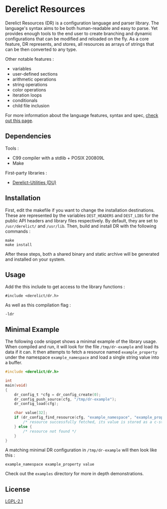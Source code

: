 Derelict Resources
==================

Derelict Resources (DR) is a configuration language and parser library. The language's syntax aims to be both human-readable and easy to parse. Yet provides enough tools to the end user to create branching and dynamic configurations that can be modified and reloaded on the fly. As a core feature, DR represents, and stores, all resources as arrays of strings that can be then converted to any type.

Other notable features :

- variables
- user-defined sections
- arithmetic operations
- string operations
- color operations
- iteration loops
- conditionals
- child file inclusion

For more information about the language features, syntax and spec, [check out this page](./doc/spec.md).

Dependencies
------------

Tools :

- C99 compiler with a stdlib + POSIX 200809L
- Make

First-party libraries :

- [Derelict-Utilities (DU)](https://codeberg.org/fraawlen/derelict-utilities)

Installation
------------

First, edit the makefile if you want to change the installation destinations. These are represented by the variables `DEST_HEADERS` and `DEST_LIBS` for the public API headers and library files respectively. By default, they are set to `/usr/derelict/` and `/usr/lib`.
Then, build and install DR with the following commands :

```
make
make install
```

After these steps, both a shared binary and static archive will be generated and installed on your system.

Usage
-----

Add the this include to get access to the library functions :
```
#include <derelict/dr.h>
```
As well as this compilation flag :
```
-ldr
```

Minimal Example
-------

The following code snippet shows a minimal example of the library usage. When compiled and run, it will look for the file `/tmp/dr-example` and load its data if it can. It then attempts to fetch a resource named `example_property` under the namespace `example_namespace` and load a single string value into a buffer.

```c
#include <derelict/dr.h>

int
main(void)
{
    dr_config_t *cfg = dr_config_create(0);
    dr_config_push_source(cfg, "/tmp/dr-example");
    dr_config_load(cfg);

    char value[32];
    if (dr_config_find_resource(cfg, "example_namespace", "example_property", val, 1, 32)) {
        /* resource successfully fetched, its value is stored as a c-string in 'val' */
    } else {
        /* resource not found */
    }
}
```

A matching minimal DR configuration in `/tmp/dr-example` will then look like this :

```
example_namespace example_property value
```

Check out the `examples` directory for more in depth demonstrations.

License
-------

[LGPL-2.1](https://www.gnu.org/licenses/old-licenses/lgpl-2.1.html)
